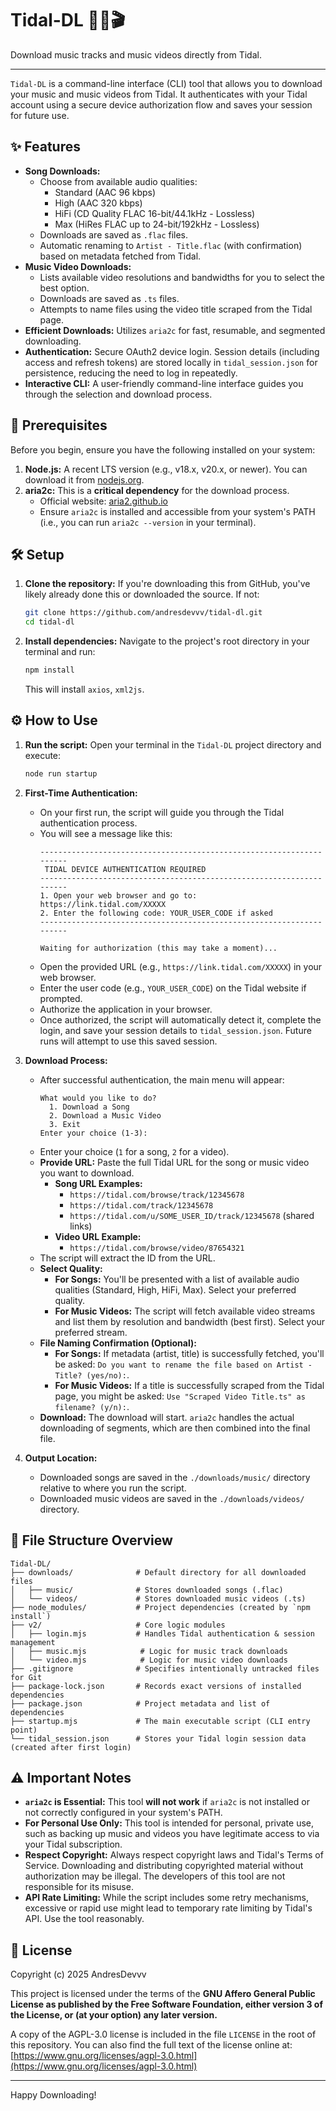 # Tidal-DL 🌊🎵🎬

Download music tracks and music videos directly from Tidal.

---

`Tidal-DL` is a command-line interface (CLI) tool that allows you to download your music and music videos from Tidal. It authenticates with your Tidal account using a secure device authorization flow and saves your session for future use.

## ✨ Features

*   **Song Downloads:**
    *   Choose from available audio qualities:
        *   Standard (AAC 96 kbps)
        *   High (AAC 320 kbps)
        *   HiFi (CD Quality FLAC 16-bit/44.1kHz - Lossless)
        *   Max (HiRes FLAC up to 24-bit/192kHz - Lossless)
    *   Downloads are saved as `.flac` files.
    *   Automatic renaming to `Artist - Title.flac` (with confirmation) based on metadata fetched from Tidal.
*   **Music Video Downloads:**
    *   Lists available video resolutions and bandwidths for you to select the best option.
    *   Downloads are saved as `.ts` files.
    *   Attempts to name files using the video title scraped from the Tidal page.
*   **Efficient Downloads:** Utilizes `aria2c` for fast, resumable, and segmented downloading.
*   **Authentication:** Secure OAuth2 device login. Session details (including access and refresh tokens) are stored locally in `tidal_session.json` for persistence, reducing the need to log in repeatedly.
*   **Interactive CLI:** A user-friendly command-line interface guides you through the selection and download process.

## 🚀 Prerequisites

Before you begin, ensure you have the following installed on your system:

1.  **Node.js:** A recent LTS version (e.g., v18.x, v20.x, or newer). You can download it from [nodejs.org](https://nodejs.org/).
2.  **aria2c:** This is a **critical dependency** for the download process.
    *   Official website: [aria2.github.io](https://aria2.github.io/)
    *   Ensure `aria2c` is installed and accessible from your system's PATH (i.e., you can run `aria2c --version` in your terminal).

## 🛠️ Setup

1.  **Clone the repository:**
    If you're downloading this from GitHub, you've likely already done this or downloaded the source. If not:
    ```bash
    git clone https://github.com/andresdevvv/tidal-dl.git
    cd tidal-dl
    ```

2.  **Install dependencies:**
    Navigate to the project's root directory in your terminal and run:
    ```bash
    npm install
    ```
    This will install `axios`, `xml2js`.

## ⚙️ How to Use

1.  **Run the script:**
    Open your terminal in the `Tidal-DL` project directory and execute:
    ```bash
    node run startup
    ```

2.  **First-Time Authentication:**
    *   On your first run, the script will guide you through the Tidal authentication process.
    *   You will see a message like this:
        ```
        ---------------------------------------------------------------------
         TIDAL DEVICE AUTHENTICATION REQUIRED
        ---------------------------------------------------------------------
        1. Open your web browser and go to: https://link.tidal.com/XXXXX
        2. Enter the following code: YOUR_USER_CODE if asked
        ---------------------------------------------------------------------

        Waiting for authorization (this may take a moment)...
        ```
    *   Open the provided URL (e.g., `https://link.tidal.com/XXXXX`) in your web browser.
    *   Enter the user code (e.g., `YOUR_USER_CODE`) on the Tidal website if prompted.
    *   Authorize the application in your browser.
    *   Once authorized, the script will automatically detect it, complete the login, and save your session details to `tidal_session.json`. Future runs will attempt to use this saved session.

3.  **Download Process:**
    *   After successful authentication, the main menu will appear:
        ```
        What would you like to do?
          1. Download a Song
          2. Download a Music Video
          3. Exit
        Enter your choice (1-3):
        ```
    *   Enter your choice (`1` for a song, `2` for a video).
    *   **Provide URL:** Paste the full Tidal URL for the song or music video you want to download.
        *   **Song URL Examples:**
            *   `https://tidal.com/browse/track/12345678`
            *   `https://tidal.com/track/12345678`
            *   `https://tidal.com/u/SOME_USER_ID/track/12345678` (shared links)
        *   **Video URL Example:**
            *   `https://tidal.com/browse/video/87654321`
    *   The script will extract the ID from the URL.
    *   **Select Quality:**
        *   **For Songs:** You'll be presented with a list of available audio qualities (Standard, High, HiFi, Max). Select your preferred quality.
        *   **For Music Videos:** The script will fetch available video streams and list them by resolution and bandwidth (best first). Select your preferred stream.
    *   **File Naming Confirmation (Optional):**
        *   **For Songs:** If metadata (artist, title) is successfully fetched, you'll be asked: `Do you want to rename the file based on Artist - Title? (yes/no):`.
        *   **For Music Videos:** If a title is successfully scraped from the Tidal page, you might be asked: `Use "Scraped Video Title.ts" as filename? (y/n):`.
    *   **Download:** The download will start. `aria2c` handles the actual downloading of segments, which are then combined into the final file.

4.  **Output Location:**
    *   Downloaded songs are saved in the `./downloads/music/` directory relative to where you run the script.
    *   Downloaded music videos are saved in the `./downloads/videos/` directory.

## 📁 File Structure Overview

```
Tidal-DL/
├── downloads/              # Default directory for all downloaded files
│   ├── music/              # Stores downloaded songs (.flac)
│   └── videos/             # Stores downloaded music videos (.ts)
├── node_modules/           # Project dependencies (created by `npm install`)
├── v2/                     # Core logic modules
│   ├── login.mjs           # Handles Tidal authentication & session management
│   ├── music.mjs            # Logic for music track downloads
│   └── video.mjs            # Logic for music video downloads
├── .gitignore              # Specifies intentionally untracked files for Git
├── package-lock.json       # Records exact versions of installed dependencies
├── package.json            # Project metadata and list of dependencies
├── startup.mjs             # The main executable script (CLI entry point)
└── tidal_session.json      # Stores your Tidal login session data (created after first login)
```

## ⚠️ Important Notes

*   **`aria2c` is Essential:** This tool **will not work** if `aria2c` is not installed or not correctly configured in your system's PATH.
*   **For Personal Use Only:** This tool is intended for personal, private use, such as backing up music and videos you have legitimate access to via your Tidal subscription.
*   **Respect Copyright:** Always respect copyright laws and Tidal's Terms of Service. Downloading and distributing copyrighted material without authorization may be illegal. The developers of this tool are not responsible for its misuse.
*   **API Rate Limiting:** While the script includes some retry mechanisms, excessive or rapid use might lead to temporary rate limiting by Tidal's API. Use the tool reasonably.

## 📄 License

Copyright (c) 2025 AndresDevvv

This project is licensed under the terms of the **GNU Affero General Public License as published by the Free Software Foundation, either version 3 of the License, or (at your option) any later version.**

A copy of the AGPL-3.0 license is included in the file `LICENSE` in the root of this repository. You can also find the full text of the license online at:
[https://www.gnu.org/licenses/agpl-3.0.html](https://www.gnu.org/licenses/agpl-3.0.html)

---

Happy Downloading!
